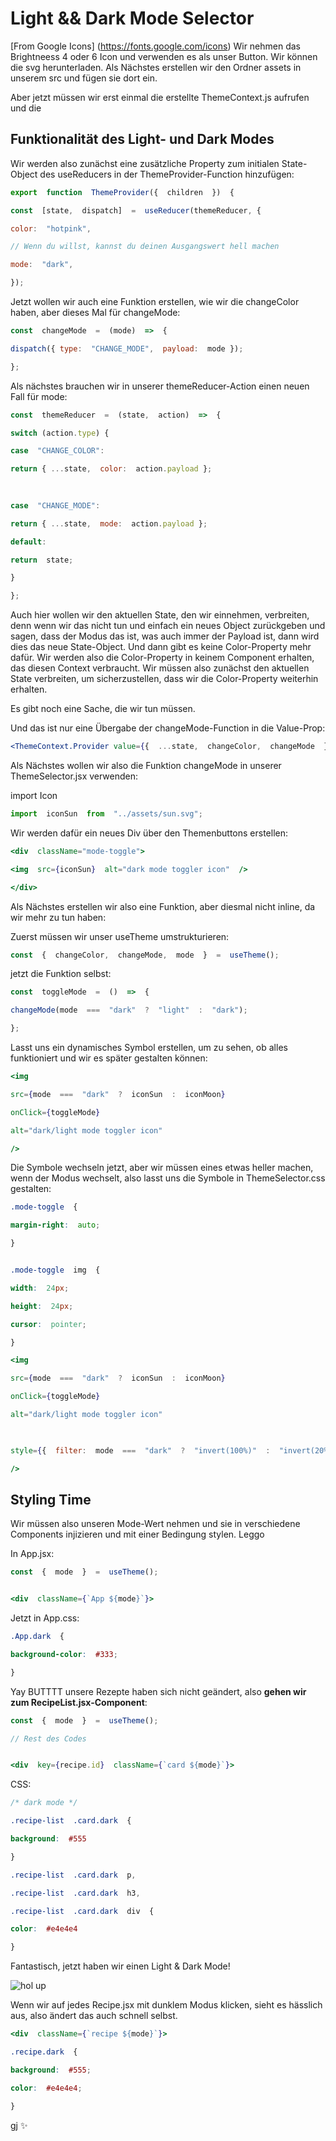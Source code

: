 #  Light && Dark Mode Selector


[From Google Icons] (https://fonts.google.com/icons) Wir nehmen das Brightneess 4 oder 6 Icon und verwenden es als unser Button. Wir können die svg herunterladen. Als Nächstes erstellen wir den Ordner assets in unserem src und fügen sie dort ein.

Aber jetzt müssen wir erst einmal die erstellte ThemeContext.js aufrufen und die

  
##  Funktionalität des Light- und Dark Modes

  
Wir werden also zunächst eine zusätzliche Property zum initialen State-Object des useReducers in der ThemeProvider-Function hinzufügen:

  
```jsx
export  function  ThemeProvider({  children  })  {

const  [state,  dispatch]  =  useReducer(themeReducer, {

color:  "hotpink",

// Wenn du willst, kannst du deinen Ausgangswert hell machen

mode:  "dark",

});
```


Jetzt wollen wir auch eine Funktion erstellen, wie wir die changeColor haben, aber dieses Mal für changeMode:

  
```jsx
const  changeMode  =  (mode)  =>  {

dispatch({ type:  "CHANGE_MODE",  payload:  mode });

};
```


Als nächstes brauchen wir in unserer themeReducer-Action einen neuen Fall für mode:


```jsx
const  themeReducer  =  (state,  action)  =>  {

switch (action.type) {

case  "CHANGE_COLOR":

return { ...state,  color:  action.payload };

  
  
case  "CHANGE_MODE":

return { ...state,  mode:  action.payload };

default:

return  state;

}

};
```

  
Auch hier wollen wir den aktuellen State, den wir einnehmen, verbreiten, denn wenn wir das nicht tun und einfach ein neues Object zurückgeben und sagen, dass der Modus das ist, was auch immer der Payload ist, dann wird dies das neue State-Object. Und dann gibt es keine Color-Property mehr dafür. Wir werden also die Color-Property in keinem Component erhalten, das diesen Context verbraucht. Wir müssen also zunächst den aktuellen State verbreiten, um sicherzustellen, dass wir die Color-Property weiterhin erhalten.

Es gibt noch eine Sache, die wir tun müssen.

Und das ist nur eine Übergabe der changeMode-Function in die Value-Prop:


```jsx
<ThemeContext.Provider value={{  ...state,  changeColor,  changeMode  }}>
```

  
Als Nächstes wollen wir also die Funktion changeMode in unserer ThemeSelector.jsx verwenden:


import Icon


```jsx
import  iconSun  from  "../assets/sun.svg";
```


Wir werden dafür ein neues Div über den Themenbuttons erstellen:


```jsx
<div  className="mode-toggle">

<img  src={iconSun}  alt="dark mode toggler icon"  />

</div>
```

  
Als Nächstes erstellen wir also eine Funktion, aber diesmal nicht inline, da wir mehr zu tun haben:

Zuerst müssen wir unser useTheme umstrukturieren:


```jsx
const  {  changeColor,  changeMode,  mode  }  =  useTheme();
```


jetzt die Funktion selbst:

  
```jsx
const  toggleMode  =  ()  =>  {

changeMode(mode  ===  "dark"  ?  "light"  :  "dark");

};
```


Lasst uns ein dynamisches Symbol erstellen, um zu sehen, ob alles funktioniert und wir es später gestalten können:


```jsx
<img

src={mode  ===  "dark"  ?  iconSun  :  iconMoon}

onClick={toggleMode}

alt="dark/light mode toggler icon"

/>
```


Die Symbole wechseln jetzt, aber wir müssen eines etwas heller machen, wenn der Modus wechselt, also lasst uns die Symbole in ThemeSelector.css gestalten:


```css
.mode-toggle  {

margin-right:  auto;

}


.mode-toggle  img  {

width:  24px;

height:  24px;

cursor:  pointer;

}
```


```jsx
<img

src={mode  ===  "dark"  ?  iconSun  :  iconMoon}

onClick={toggleMode}

alt="dark/light mode toggler icon"

  

style={{  filter:  mode  ===  "dark"  ?  "invert(100%)"  :  "invert(20%)"  }}

/>
```


##  Styling Time

  
Wir müssen also unseren Mode-Wert nehmen und sie in verschiedene Components injizieren und mit einer Bedingung stylen. Leggo

In App.jsx:


```jsx
const  {  mode  }  =  useTheme();


<div  className={`App ${mode}`}>
```


Jetzt in App.css:


```css
.App.dark  {

background-color:  #333;

}
```


Yay BUTTTT unsere Rezepte haben sich nicht geändert, also **gehen wir zum RecipeList.jsx-Component**:

  
```jsx
const  {  mode  }  =  useTheme();

// Rest des Codes


<div  key={recipe.id}  className={`card ${mode}`}>
```


CSS:


```css
/* dark mode */

.recipe-list  .card.dark  {

background:  #555

}

.recipe-list  .card.dark  p,

.recipe-list  .card.dark  h3,

.recipe-list  .card.dark  div  {

color:  #e4e4e4

}
```


Fantastisch, jetzt haben wir einen Light & Dark Mode!

![hol up](../images/but-wait.jpg)

Wenn wir auf jedes Recipe.jsx mit dunklem Modus klicken, sieht es hässlich aus, also ändert das auch schnell selbst.
  
 
```jsx
<div  className={`recipe ${mode}`}>
```


```css
.recipe.dark  {

background:  #555;

color:  #e4e4e4;

}
```


gj ✨
